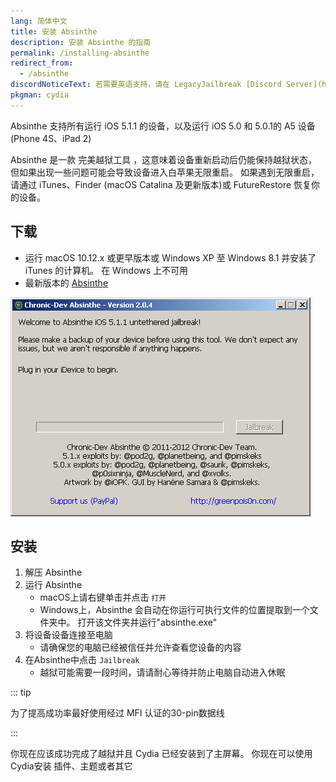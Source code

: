 ```yaml
---
lang: 简体中文
title: 安装 Absinthe
description: 安装 Absinthe 的指南
permalink: /installing-absinthe
redirect_from:
  - /absinthe
discordNoticeText: 若需要英语支持，请在 LegacyJailbreak [Discord Server](http://discord.legacyjailbreak.com) 上寻求帮助。
pkgman: cydia
---
```


Absinthe 支持所有运行 iOS 5.1.1 的设备，以及运行 iOS 5.0 和 5.0.1的 A5 设备 (Phone 4S、iPad 2)

Absinthe 是一款 <router-link to="/types-of-jailbreak/#untethered-jailbreaks">完美越狱工具</router-link> ，这意味着设备重新启动后仍能保持越狱状态，但如果出现一些问题可能会导致设备进入白苹果无限重启。 如果遇到无限重启，请通过 iTunes、Finder (macOS Catalina 及更新版本)或 FutureRestore 恢复你的设备。

## 下载

- 运行 macOS 10.12.x 或更早版本或 Windows XP 至 Windows 8.1 并安装了 iTunes 的计算机。 在 Windows 上不可用
- 最新版本的 [Absinthe](https://web.archive.org/web/20131024115207/http://greenpois0n.com/downloads/)

![Absinthe(Windows) 的截图](/assets/images/absinthe-win.png)

## 安装

1. 解压 Absinthe
1. 运行 Absinthe
    - macOS上请右键单击并点击 `打开`
    - Windows上，Absinthe 会自动在你运行可执行文件的位置提取到一个文件夹中。 打开该文件夹并运行"absinthe.exe"
1. 将设备设备连接至电脑
    - 请确保您的电脑已经被信任并允许查看您设备的内容
1. 在Absinthe中点击 `Jailbreak`
    - 越狱可能需要一段时间，请请耐心等待并防止电脑自动进入休眠

::: tip

为了提高成功率最好使用经过 MFI 认证的30-pin数据线

:::

你现在应该成功完成了越狱并且 Cydia 已经安装到了主屏幕。 你现在可以使用Cydia安装 <router-link to="/faq/#what-are-tweaks">插件</router-link>、主题或者其它

